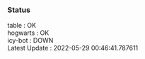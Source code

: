 ### Status


table : OK  
hogwarts : OK  
icy-bot : DOWN  
Latest Update : 2022-05-29 00:46:41.787611
